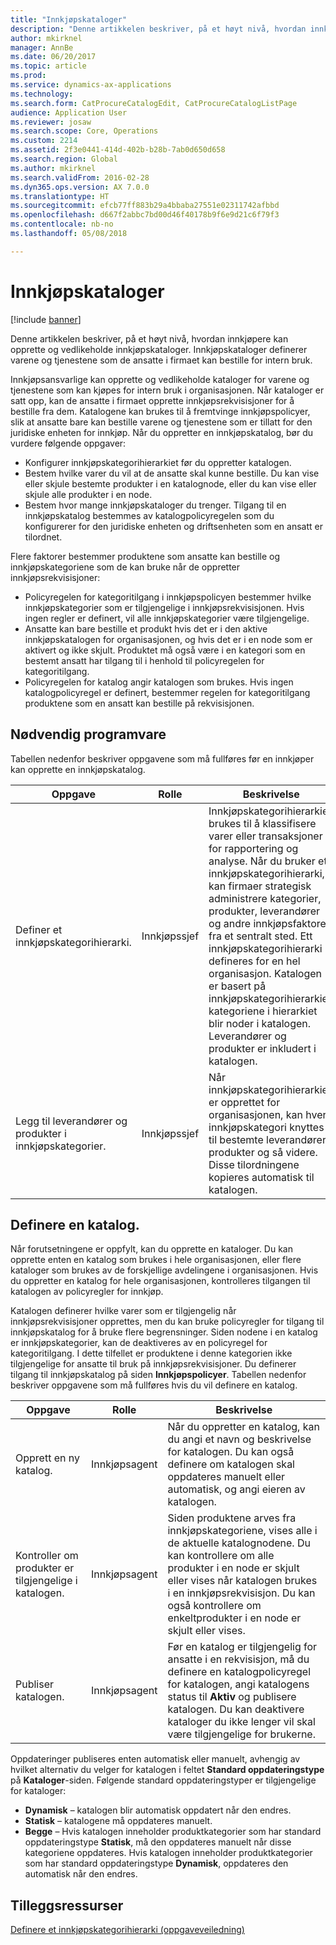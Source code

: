 ```yaml
---
title: "Innkjøpskataloger"
description: "Denne artikkelen beskriver, på et høyt nivå, hvordan innkjøpere kan opprette og vedlikeholde innkjøpskataloger. Innkjøpskataloger definerer varene og tjenestene som de ansatte i firmaet kan bestille for intern bruk."
author: mkirknel
manager: AnnBe
ms.date: 06/20/2017
ms.topic: article
ms.prod: 
ms.service: dynamics-ax-applications
ms.technology: 
ms.search.form: CatProcureCatalogEdit, CatProcureCatalogListPage
audience: Application User
ms.reviewer: josaw
ms.search.scope: Core, Operations
ms.custom: 2214
ms.assetid: 2f3e0441-414d-402b-b28b-7ab0d650d658
ms.search.region: Global
ms.author: mkirknel
ms.search.validFrom: 2016-02-28
ms.dyn365.ops.version: AX 7.0.0
ms.translationtype: HT
ms.sourcegitcommit: efcb77ff883b29a4bbaba27551e02311742afbbd
ms.openlocfilehash: d667f2abbc7bd00d46f40178b9f6e9d21c6f79f3
ms.contentlocale: nb-no
ms.lasthandoff: 05/08/2018

---
```


# <a name="procurement-catalogs"></a>Innkjøpskataloger

[!include [banner](../includes/banner.md)]

Denne artikkelen beskriver, på et høyt nivå, hvordan innkjøpere kan opprette og vedlikeholde innkjøpskataloger. Innkjøpskataloger definerer varene og tjenestene som de ansatte i firmaet kan bestille for intern bruk.

Innkjøpsansvarlige kan opprette og vedlikeholde kataloger for varene og tjenestene som kan kjøpes for intern bruk i organisasjonen. Når kataloger er satt opp, kan de ansatte i firmaet opprette innkjøpsrekvisisjoner for å bestille fra dem. Katalogene kan brukes til å fremtvinge innkjøpspolicyer, slik at ansatte bare kan bestille varene og tjenestene som er tillatt for den juridiske enheten for innkjøp. Når du oppretter en innkjøpskatalog, bør du vurdere følgende oppgaver:

-   Konfigurer innkjøpskategorihierarkiet før du oppretter katalogen.
-   Bestem hvilke varer du vil at de ansatte skal kunne bestille. Du kan vise eller skjule bestemte produkter i en katalognode, eller du kan vise eller skjule alle produkter i en node.
-   Bestem hvor mange innkjøpskataloger du trenger. Tilgang til en innkjøpskatalog bestemmes av katalogpolicyregelen som du konfigurerer for den juridiske enheten og driftsenheten som en ansatt er tilordnet.

Flere faktorer bestemmer produktene som ansatte kan bestille og innkjøpskategoriene som de kan bruke når de oppretter innkjøpsrekvisisjoner:

-   Policyregelen for kategoritilgang i innkjøpspolicyen bestemmer hvilke innkjøpskategorier som er tilgjengelige i innkjøpsrekvisisjonen. Hvis ingen regler er definert, vil alle innkjøpskategorier være tilgjengelige.
-   Ansatte kan bare bestille et produkt hvis det er i den aktive innkjøpskatalogen for organisasjonen, og hvis det er i en node som er aktivert og ikke skjult. Produktet må også være i en kategori som en bestemt ansatt har tilgang til i henhold til policyregelen for kategoritilgang.
-   Policyregelen for katalog angir katalogen som brukes. Hvis ingen katalogpolicyregel er definert, bestemmer regelen for kategoritilgang produktene som en ansatt kan bestille på rekvisisjonen.

## <a name="prerequisites"></a>Nødvendig programvare
Tabellen nedenfor beskriver oppgavene som må fullføres før en innkjøper kan opprette en innkjøpskatalog.

| Oppgave                                                | Rolle               | Beskrivelse                                                                                                                                                                                                                                                                                                                                                                                                                                                                                                             |
|-----------------------------------------------------|--------------------|-------------------------------------------------------------------------------------------------------------------------------------------------------------------------------------------------------------------------------------------------------------------------------------------------------------------------------------------------------------------------------------------------------------------------------------------------------------------------------------------------------------------------|
| Definer et innkjøpskategorihierarki.            | Innkjøpssjef | Innkjøpskategorihierarkier brukes til å klassifisere varer eller transaksjoner for rapportering og analyse. Når du bruker et innkjøpskategorihierarki, kan firmaer strategisk administrere kategorier, produkter, leverandører og andre innkjøpsfaktorer fra et sentralt sted. Ett innkjøpskategorihierarki defineres for en hel organisasjon. Katalogen er basert på innkjøpskategorihierarkiet: kategoriene i hierarkiet blir noder i katalogen. Leverandører og produkter er inkludert i katalogen. |
| Legg til leverandører og produkter i innkjøpskategorier. | Innkjøpssjef | Når innkjøpskategorihierarkiet er opprettet for organisasjonen, kan hver innkjøpskategori knyttes til bestemte leverandører, produkter og så videre. Disse tilordningene kopieres automatisk til katalogen.                                                                                                                                                                                                                                                                                           |

## <a name="setting-up-a-catalog"></a>Definere en katalog.
Når forutsetningene er oppfylt, kan du opprette en kataloger. Du kan opprette enten en katalog som brukes i hele organisasjonen, eller flere kataloger som brukes av de forskjellige avdelingene i organisasjonen. Hvis du oppretter en katalog for hele organisasjonen, kontrolleres tilgangen til katalogen av policyregler for innkjøp.  

Katalogen definerer hvilke varer som er tilgjengelig når innkjøpsrekvisisjoner opprettes, men du kan bruke policyregler for tilgang til innkjøpskatalog for å bruke flere begrensninger. Siden nodene i en katalog er innkjøpskategorier, kan de deaktiveres av en policyregel for kategoritilgang. I dette tilfellet er produktene i denne kategorien ikke tilgjengelige for ansatte til bruk på innkjøpsrekvisisjoner. Du definerer tilgang til innkjøpskatalog på siden **Innkjøpspolicyer**. Tabellen nedenfor beskriver oppgavene som må fullføres hvis du vil definere en katalog.

| Oppgave                                                   | Rolle             | Beskrivelse                                                                                                                                                                                                                                                                                                                  |
|--------------------------------------------------------|------------------|------------------------------------------------------------------------------------------------------------------------------------------------------------------------------------------------------------------------------------------------------------------------------------------------------------------------------|
| Opprett en ny katalog.                                  | Innkjøpsagent | Når du oppretter en katalog, kan du angi et navn og beskrivelse for katalogen. Du kan også definere om katalogen skal oppdateres manuelt eller automatisk, og angi eieren av katalogen.                                                                                                                                      |
| Kontroller om produkter er tilgjengelige i katalogen. | Innkjøpsagent | Siden produktene arves fra innkjøpskategoriene, vises alle i de aktuelle katalognodene. Du kan kontrollere om alle produkter i en node er skjult eller vises når katalogen brukes i en innkjøpsrekvisisjon. Du kan også kontrollere om enkeltprodukter i en node er skjult eller vises. |
| Publiser katalogen.                                   | Innkjøpsagent | Før en katalog er tilgjengelig for ansatte i en rekvisisjon, må du definere en katalogpolicyregel for katalogen, angi katalogens status til **Aktiv** og publisere katalogen. Du kan deaktivere kataloger du ikke lenger vil skal være tilgjengelige for brukerne.                                              |

Oppdateringer publiseres enten automatisk eller manuelt, avhengig av hvilket alternativ du velger for katalogen i feltet **Standard oppdateringstype** på **Kataloger**-siden. Følgende standard oppdateringstyper er tilgjengelige for kataloger:

-   **Dynamisk** – katalogen blir automatisk oppdatert når den endres.
-   **Statisk** – katalogene må oppdateres manuelt.
-   **Begge** – Hvis katalogen inneholder produktkategorier som har standard oppdateringstype **Statisk**, må den oppdateres manuelt når disse kategoriene oppdateres. Hvis katalogen inneholder produktkategorier som har standard oppdateringstype **Dynamisk**, oppdateres den automatisk når den endres.


<a name="additional-resources"></a>Tilleggsressurser
--------

[Definere et innkjøpskategorihierarki (oppgaveveiledning)](tasks/set-up-procurement-category-hierarchy.md)





